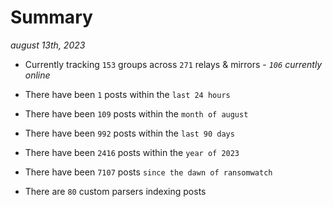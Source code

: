 
# Summary
_august 13th, 2023_

- Currently tracking `153` groups across `271` relays & mirrors - _`106` currently online_

- There have been `1` posts within the `last 24 hours`

- There have been `109` posts within the `month of august`

- There have been `992` posts within the `last 90 days`

- There have been `2416` posts within the `year of 2023`

- There have been `7107` posts `since the dawn of ransomwatch`

- There are `80` custom parsers indexing posts
